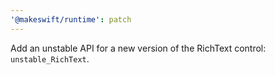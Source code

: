 ```yaml
---
'@makeswift/runtime': patch
---
```


Add an unstable API for a new version of the RichText control: `unstable_RichText`.

